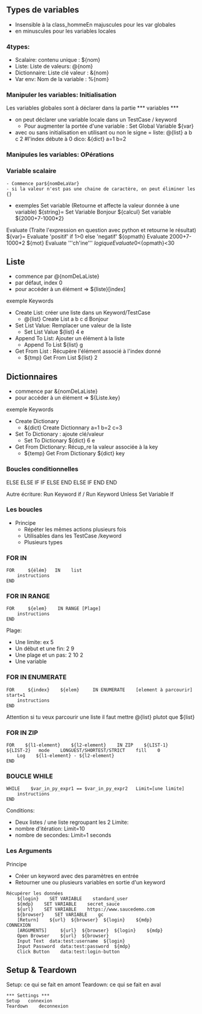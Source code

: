 ## Types de variables
- Insensible à la class_hommeEn majuscules pour les var globales
- en minuscules pour les variables locales

### 4types:
- Scalaire: contenu unique : ${nom}
- Liste: Liste de valeurs: @{nom}
- Dictionnaire: Liste clé valeur : &{nom}
- Var env: Nom de la variable : %{nom}

### Manipuler les variables: Initialisation
Les variables globales sont à déclarer dans la partie *** variables ***
- on peut déclarer une variable locale dans un TestCase / keyword
    - Pour augmenter la portée d'une variable : Set Global Variable ${var}
- avec ou sans initialisation
en utilisant ou non le signe =
liste: @{list}  a   b   c   2   #l'index débute à 0
dico: &{dict}   a=1 b=2         

### Manipules les variables: OPérations

### Variable scalaire
    - Commence par${nomDeLaVar}
    - si la valeur n'est pas une chaine de caractère, on peut éliminer les {}

- exemples
Set variable (Retourne et affecte la valeur donnée à une variable)
${string}= Set Variable     Bonjour
${calcul} Set variable      ${2000+7-1000*2}

Evaluate (Traite l'expression en question avec python et retourne le résultat)
${var}=     Evaluate    'positif' if 1>0 else 'negatif'
${opmath}     Evaluate     2000+7-1000*2
${mot}      Evaluate    '''ch'ine'''
${logique}  Evaluate    0<${opmath}<30

## Liste
- commence par @{nomDeLaListe}
- par défaut, index 0
- pour accéder à un élément => ${liste}[index]

exemple Keywords
- Create List: créer une liste dans un Keyword/TestCase
    - @{list}   Create List     a   b   c   d   Bonjour
- Set List Value: Remplacer une valeur de la liste
    - Set List Value    ${list}     4   e
- Append To List: Ajouter un élément à la liste
    - Append To List    ${list}     g
- Get From List : Récupère l'élément associé à l'index donné
    - ${tmp}    Get From List   ${list}     2

## Dictionnaires
- commence par &{nomDeLaListe}
- pour accéder à un élément => ${Liste.key}

exemple Keywords
- Create Dictionary
    - &{dict}   Create Dictionnary  a=1     b=2     c=3
- Set To Dictionary : ajoute clé/valeur
    - Set To Dictionary     ${dict}     6       e
- Get From Dictionary: Récup_re la valeur associée à la key
    - ${temp}   Get From Dictionary   ${dict}   key

### Boucles conditionnelles
ELSE
ELSE IF
    IF
    ELSE
    END
ELSE
    IF
    END
END

Autre écriture: Run Keyword if / Run Keyword Unless
Set Variable If

### Les boucles
- Principe
    - Répéter les mêmes actions plusieurs fois
    - Utilisables dans les TestCase /keyword
    - Plusieurs types

### FOR    IN
```
FOR     ${élém}   IN    list
    instructions
END
```
### FOR   IN RANGE
```
FOR     ${elem}    IN RANGE [Plage]
    instructions
END
```
Plage:
- Une limite: ex 5
- Un début et une fin: 2    9
- Une plage et un pas: 2    10  2
- Une variable
 
### FOR     IN ENUMERATE
```
FOR     ${index}    ${elem}     IN ENUMERATE    [element à parcourir]   start=1
    instructions
END
```
Attention si tu veux parcourir une liste il faut mettre @{list} plutot que ${list}

### FOR IN ZIP
```
FOR    ${l1-element}    ${l2-element}    IN ZIP    ${LIST-1}    ${LIST-2}   mode    LONGUEST/SHORTEST/STRICT    fill    0
    Log    ${l1-element} - ${l2-element}
END
```

### BOUCLE WHILE
```
WHILE    $var_in_py_expr1 == $var_in_py_expr2   Limit=[une limite]
    instructions        
END
```
Conditions:
- Deux listes / une liste regroupant les 2
Limite:
- nombre d'itération: Limit=10
- nombre de secondes: Limit=1 seconds

### Les Arguments
Principe
- Créer un keyword avec des paramètres en entrée
- Retourner une ou plusieurs variables en sortie d'un keyword

```
Récupérer les données
    ${login}    SET VARIABLE    standard_user
    ${mdp}    SET VARIABLE    secret_sauce
    ${url}    SET VARIABLE    https://www.saucedemo.com
    ${browser}    SET VARIABLE    gc
    [Return]    ${url}  ${browser}  ${login}    ${mdp}
CONNEXION
    [ARGUMENTS]     ${url}  ${browser}  ${login}    ${mdp}
    Open Browser    ${url}  ${browser}
    Input Text  data:test:username  ${login}
    Input Password  data:test:password  ${mdp}
    Click Button    data:test:login-button

```

## Setup & Teardown
Setup: ce qui se fait en amont
Teardown: ce qui se fait en aval
```
*** Settings ***
Setup   connexion
Teardown    deconnexion
```
